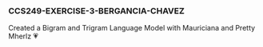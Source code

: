 ### CCS249-EXERCISE-3-BERGANCIA-CHAVEZ
Created a Bigram and Trigram Language Model with Mauriciana and Pretty Mherlz 💗
